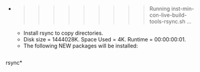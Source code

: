 * >>>>>>>>> Running inst-min-con-live-build-tools-rsync.sh ...
  * Install rsync to copy directories.
  * Disk size = 1444028K. Space Used = 4K. Runtime = 00:00:00:01.
  * The following NEW packages will be installed:
  ```bash
rsync*
  ```
